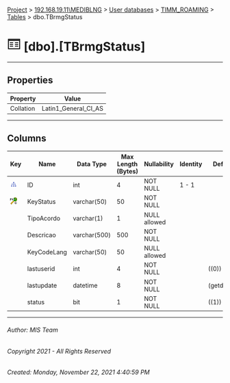 #### 

[Project](../../../../index.md) > [192.168.19.11\\MEDIBLNG](../../../index.md) > [User databases](../../index.md) > [TIMM_ROAMING](../index.md) > [Tables](Tables.md) > dbo.TBrmgStatus

# ![Tables](../../../../Images/Table32.png) [dbo].[TBrmgStatus]

---

## <a name="#properties"></a>Properties

| Property | Value |
|---|---|
| Collation | Latin1_General_CI_AS |


---

## <a name="#columns"></a>Columns

| Key | Name | Data Type | Max Length (Bytes) | Nullability | Identity | Default |
|---|---|---|---|---|---|---|
| [![Indexes IX_TBrmgStatus](../../../../Images/Index.png)](#indexes) | ID | int | 4 | NOT NULL | 1 - 1 |  |
| [![Cluster Primary Key PK_TBrmgStatus: KeyStatus](../../../../Images/pkcluster.png)](#indexes) | KeyStatus | varchar(50) | 50 | NOT NULL |  |  |
|  | TipoAcordo | varchar(1) | 1 | NULL allowed |  |  |
|  | Descricao | varchar(500) | 500 | NOT NULL |  |  |
|  | KeyCodeLang | varchar(50) | 50 | NULL allowed |  |  |
|  | lastuserid | int | 4 | NOT NULL |  | ((0)) |
|  | lastupdate | datetime | 8 | NOT NULL |  | (getdate()) |
|  | status | bit | 1 | NOT NULL |  | ((1)) |


---

###### Author:  MIS Team

###### Copyright 2021 - All Rights Reserved

###### Created: Monday, November 22, 2021 4:40:59 PM

